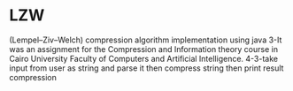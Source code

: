 # LZW
(Lempel–Ziv–Welch) compression algorithm implementation using java
3-It was an assignment for the Compression and Information theory course in Cairo University Faculty of Computers and Artificial Intelligence.
4-3-take input from user as string and parse it then compress string then print result compression
